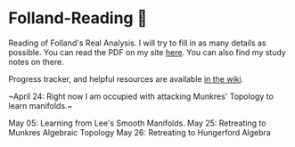 # Folland-Reading :sloth:
Reading of Folland's Real Analysis. I will try to fill in as many details as possible.
You can read the PDF on my site [here](https://bighappysloth.github.io/Folland-Reading/). You can also find my study notes on there.

Progress tracker, and helpful resources are available [in the wiki](https://github.com/bighappysloth/Folland-Reading/wiki).

~April 24: Right now I am occupied with attacking Munkres' Topology to learn manifolds.~

May 05: Learning from Lee's Smooth Manifolds.
May 25: Retreating to Munkres Algebraic Topology
May 26: Retreating to Hungerford Algebra
